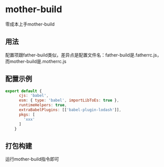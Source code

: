 # mother-build

零成本上手mother-build

## 用法
配置项跟father-build类似，差异点是配置文件名：father-build是.fatherrc.js，而mother-build是.motherrc.js

## 配置示例

```javascript
export default {
      cjs: 'babel',
      esm: { type: 'babel', importLibToEs: true },
      runtimeHelpers: true,
      extraBabelPlugins: [['babel-plugin-lodash']],
      pkgs: [
        'xxx'
      ]
    }
```

## 打包构建
运行mother-build指令即可
